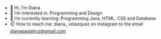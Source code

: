 - 👋 Hi, I’m Diana
- 👀 I’m interested in: Programming and Design
- 🌱 I’m currently learning: Programming Java, HTML, CSS and Database
- 📫 How to reach me: diana_.velazquez on instagram to the email dianapaolahvz@gmail.com

<!---
velazquez18/velazquez18 is a ✨ special ✨ repository because its `README.md` (this file) appears on your GitHub profile.
You can click the Preview link to take a look at your changes.
--->
